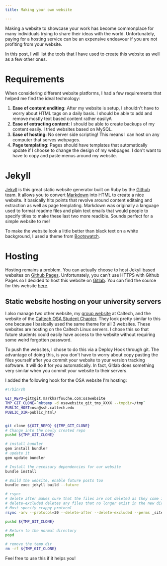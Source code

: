 ```yaml
---
title: Making your own website

---
```


Making a website to showcase your work has become commonplace for many individuals trying to share their ideas with the world.
Unfortunately, paying for a hosting service can be an expensive endeavour if you are not profiting from your website.

In this post, I will list the tools that I have used to create this website as well as a few other ones.

# Requirements

When considering different website platforms, I had a few requirements that helped me find the 
ideal technology:

  1. **Ease of content enditing:** After my website is setup, I shouldn't have to worry about HTML tags on a daily basis. I should be able to add and remove mostly text based content rather easilyA
  2. **Ease of extracting content:** I should be able to create backups of my content easily. I tried websites based on MySQL.
  3. **Ease of hosting:** No server side scripting! This means I can host on any computer that serves webpages.
  4. **Page templating:** Pages should have templates that automatically update if I choose to change the design of my webpages. I don't want to have to copy and paste menus around my website.

# Jekyll

[Jekyll](https://jekyllrb.com/) is this great static website generator built on Ruby by the [Github](https://github.com/) team.
It allows you to convert [Markdown](https://en.wikipedia.org/wiki/Markdown) into HTML to create a nice website.
It basically hits points that revolve around content editaing and extraction as well as page templating.
Markdown was originally a language used to format readme files and plain text emails that would people to specify titles to make these last two more readible. Sounds perfect for a simple website to me!

To make the website look a little better than black text on a white background, I used a theme from [Bootswatch](http://bootswatch.com/).

# Hosting

Hosting remains a problem. You can actually choose to host Jekyll based websites on [Github Pages](https://pages.github.com/). Unfortunately, you can't use HTTPS with Github Pages so I decided to host this website on [Gitlab](https://pages.gitlab.io/). You can find the source for this website [here](https://gitlab.com/markharfouche/markharfouche.gitlab.io).

## Static website hosting on your university servers

I also manage two other website, my [group website](http://www.its.caltech.edu/~aphyariv/) at Caltech, and the website of the [Caltech OSA Student Chapter](http://osa.caltech.edu/). They look pretty similar to this one because I basically used the same theme for all 3 websites.
These websites are hosting on the Caltech Linux servers. I chose this so that future students could easily have access to the website without requiring some weird forgotten password.

To push the websites, I chose to do this via a Deploy Hook through git. The advantage of doing this, is you don't have to worry about copy pasting the files yourself after you commit your website to your version tracking software. It will do it for you automatically. In fact, Gitlab does something very similar when you commit your website to their servers.

I added the following hook for the OSA website I'm hosting:

```sh
#!/bin/sh

GIT_REPO=git@git.markharfouche.com:osawebsite
TMP_GIT_CLONE=`mktemp -d osawebsite_git_tmp_XXXX --tmpdir=/tmp`
PUBLIC_HOST=osa@ssh.caltech.edu
PUBLIC_DIR=public_html/


git clone ${GIT_REPO} ${TMP_GIT_CLONE}
# Change into the newly created repo
pushd ${TMP_GIT_CLONE}

# install bundler
gem install bundler
# update it
gem update bundler

# Install the necessary dependencies for our website
bundle install

# Build the website, enable future posts too
bundle exec jekyll build --future

# rsync
# delete after makes sure that the files are not deleted as they come in but all once after the transfer is complete
# delete-excluded deletes any files that no longer exist in the new directory
# Must specify crappy protocol
rsync -arv --protocol=30 --delete-after --delete-excluded --perms _site/ ${PUBLIC_HOST}:${PUBLIC_DIR}

pushd ${TMP_GIT_CLONE}

# Return to the normal directory
popd

# remove the temp dir
rm -rf ${TMP_GIT_CLONE}
```

Feel free to use this if it helps you!



